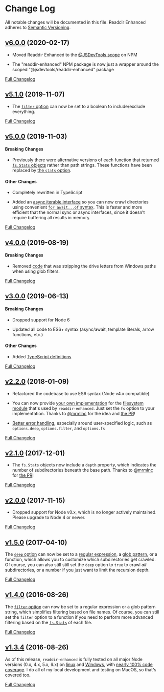 Change Log
====================================================================================================
All notable changes will be documented in this file.
Readdir Enhanced adheres to [Semantic Versioning](http://semver.org/).


[v6.0.0](https://github.com/JS-DevTools/readdir-enhanced/tree/v6.0.0) (2020-02-17)
----------------------------------------------------------------------------------------------------

- Moved Readdir Enhanced to the [@JSDevTools scope](https://www.npmjs.com/org/jsdevtools) on NPM

- The "readdir-enhanced" NPM package is now just a wrapper around the scoped "@jsdevtools/readdir-enhanced" package

[Full Changelog](https://github.com/JS-DevTools/readdir-enhanced/compare/v5.1.1...v6.0.0)


[v5.1.0](https://github.com/JS-DevTools/readdir-enhanced/tree/v5.1.0) (2019-11-07)
----------------------------------------------------------------------------------------------------

- The [`filter` option](README.md#filter) can now be set to a boolean to include/exclude everything.

[Full Changelog](https://github.com/JS-DevTools/readdir-enhanced/compare/v5.0.1...v5.1.0)


[v5.0.0](https://github.com/JS-DevTools/readdir-enhanced/tree/v5.0.0) (2019-11-03)
----------------------------------------------------------------------------------------------------

#### Breaking Changes

- Previously there were alternative versions of each function that returned [`fs.Stats` objects](https://nodejs.org/api/fs.html#fs_class_fs_stats) rather than path strings.  These functions have been replaced by [the `stats` option](README.md#stats).

#### Other Changes

- Completely rewritten in TypeScript

- Added an [async iterable interface](README.md#pick-your-api) so you can now crawl directories using convenient [`for await...of` syntax](https://developer.mozilla.org/en-US/docs/Web/JavaScript/Reference/Statements/for-await...of). This is faster and more efficient that the normal sync or async interfaces, since it doesn't require buffering all results in memory.


[Full Changelog](https://github.com/JS-DevTools/readdir-enhanced/compare/v4.0.3...v5.0.0)


[v4.0.0](https://github.com/JS-DevTools/readdir-enhanced/tree/v4.0.0) (2019-08-19)
----------------------------------------------------------------------------------------------------
#### Breaking Changes

- Removed [code](https://github.com/JS-DevTools/readdir-enhanced/commit/a35044d3399697d47ff20aee6f59bb48c355986d) that was stripping the drive letters from Windows paths when using glob filters.

[Full Changelog](https://github.com/JS-DevTools/readdir-enhanced/compare/v3.0.1...v4.0.0)


[v3.0.0](https://github.com/JS-DevTools/readdir-enhanced/tree/v3.0.0) (2019-06-13)
----------------------------------------------------------------------------------------------------
#### Breaking Changes

- Dropped support for Node 6

- Updated all code to ES6+ syntax (async/await, template literals, arrow functions, etc.)

#### Other Changes

- Added [TypeScript definitions](lib/index.d.ts)

[Full Changelog](https://github.com/JS-DevTools/readdir-enhanced/compare/v2.2.4...v3.0.0)


[v2.2.0](https://github.com/JS-DevTools/readdir-enhanced/tree/v2.2.0) (2018-01-09)
----------------------------------------------------------------------------------------------------
- Refactored the codebase to use ES6 syntax (Node v4.x compatible)

- You can now provide [your own implementation](https://github.com/JS-DevTools/readdir-enhanced#custom-fs-methods) for the [filesystem module](https://nodejs.org/api/fs.html) that's used by `readdir-enhanced`.  Just set the `fs` option to your implementation.  Thanks to [@mrmlnc](https://github.com/mrmlnc) for the idea and [the PR](https://github.com/JS-DevTools/readdir-enhanced/pull/10)!

- [Better error handling](https://github.com/JS-DevTools/readdir-enhanced/commit/0d330b68524bafbdeae11566a3e8af1bc3f184bf), especially around user-specified logic, such as `options.deep`, `options.filter`, and `options.fs`

[Full Changelog](https://github.com/JS-DevTools/readdir-enhanced/compare/v2.1.0...v2.2.0)


[v2.1.0](https://github.com/JS-DevTools/readdir-enhanced/tree/v2.1.0) (2017-12-01)
----------------------------------------------------------------------------------------------------
- The `fs.Stats` objects now include a `depth` property, which indicates the number of subdirectories beneath the base path.  Thanks to [@mrmlnc](https://github.com/mrmlnc) for [the PR](https://github.com/JS-DevTools/readdir-enhanced/pull/8)!

[Full Changelog](https://github.com/JS-DevTools/readdir-enhanced/compare/v2.0.0...v2.1.0)


[v2.0.0](https://github.com/JS-DevTools/readdir-enhanced/tree/v2.0.0) (2017-11-15)
----------------------------------------------------------------------------------------------------
- Dropped support for Node v0.x, which is no longer actively maintained.  Please upgrade to Node 4 or newer.

[Full Changelog](https://github.com/JS-DevTools/readdir-enhanced/compare/v1.5.0...v2.0.0)


[v1.5.0](https://github.com/JS-DevTools/readdir-enhanced/tree/v1.5.0) (2017-04-10)
----------------------------------------------------------------------------------------------------
The [`deep` option](README.md#deep) can now be set to a [regular expression](https://developer.mozilla.org/en-US/docs/Web/JavaScript/Reference/Global_Objects/RegExp), a [glob pattern](https://github.com/isaacs/node-glob#glob-primer), or a function, which allows you to customize which subdirectories get crawled.  Of course, you can also still still set the `deep` option to `true` to crawl _all_ subdirectories, or a number if you just want to limit the recursion depth.

[Full Changelog](https://github.com/JS-DevTools/readdir-enhanced/compare/v1.4.0...v1.5.0)


[v1.4.0](https://github.com/JS-DevTools/readdir-enhanced/tree/v1.4.0) (2016-08-26)
----------------------------------------------------------------------------------------------------
The [`filter` option](README.md#filter) can now be set to a regular expression or a glob pattern string, which simplifies filtering based on file names. Of course, you can still set the `filter` option to a function if you need to perform more advanced filtering based on the [`fs.Stats`](https://nodejs.org/api/fs.html#fs_class_fs_stats) of each file.

[Full Changelog](https://github.com/JS-DevTools/readdir-enhanced/compare/v1.3.4...v1.4.0)


[v1.3.4](https://github.com/JS-DevTools/readdir-enhanced/tree/v1.3.4) (2016-08-26)
----------------------------------------------------------------------------------------------------
As of this release, `readdir-enhanced` is fully tested on all major Node versions (0.x, 4.x, 5.x, 6.x) on [linux](https://travis-ci.org/JS-DevTools/readdir-enhanced) and [Windows](https://ci.appveyor.com/project/JamesMessinger/readdir-enhanced/branch/master), with [nearly 100% code coverage](https://coveralls.io/github/JS-DevTools/readdir-enhanced?branch=master).  I do all of my local development and testing on MacOS, so that's covered too.

[Full Changelog](https://github.com/JS-DevTools/readdir-enhanced/compare/v1.0.1...v1.3.4)
